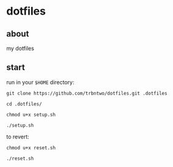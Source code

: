 # dotfiles
## about
my dotfiles

## start
run in your `$HOME` directory:
```
git clone https://github.com/trbntwo/dotfiles.git .dotfiles
```
```
cd .dotfiles/
```
```
chmod u+x setup.sh
```
```
./setup.sh
```

to revert:
```
chmod u+x reset.sh
```
```
./reset.sh
```